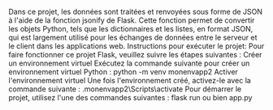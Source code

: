 Dans ce projet, les données sont traitées et renvoyées sous forme de JSON à l'aide de la fonction jsonify de Flask. Cette fonction permet de convertir les objets Python, tels que les dictionnaires et les listes,
en format JSON, qui est largement utilisé pour les échanges de données entre le serveur et le client dans les applications web.
Instructions pour exécuter le projet: Pour faire fonctionner ce projet Flask, veuillez suivre les étapes suivantes :
Créer un environnement virtuel Exécutez la commande suivante pour créer un environnement virtuel Python : python -m venv monenvapp2
Activer l'environnement virtuel Une fois l'environnement créé, activez-le avec la commande suivante : .monenvapp2\Scripts\activate
Pour démarrer le projet, utilisez l'une des commandes suivantes : flask run ou bien app.py
